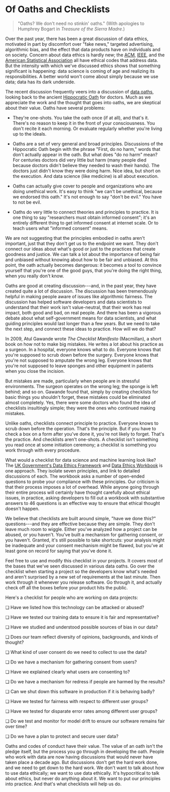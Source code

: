 Of Oaths and Checklists
=======================

> "Oaths? We don't need no stinkin' oaths." (With apologies to
> Humphrey Bogart in *Treasure of the Sierra Madre*.)

Over the past year, there has been a great discussion of data ethics,
motivated in part by discomfort over "fake news," targeted advertising,
algorithmic bias, and the effect that data products have on individuals
and on society. Concern about data ethics is hardly new; the
[ACM](http://ethics.acm.org/code-of-ethics),
[IEEE](https://www.ieee.org/about/compliance.html), and the [American
Statistical Association](http://bit.ly/2zWQAk0) all have ethical codes
that address data. But the intensity with which we've discussed ethics
shows that something significant is happening: data science is coming of
age and realizing its responsibilities. A better world won't come about
simply because we use data; data has its dark underside.

The recent discussion frequently veers into a discussion of [data
oaths](http://bit.ly/2zRvEe8), looking back to the ancient [Hippocratic
Oath](http://bit.ly/2A4QiYA) for doctors. Much as we appreciate the work
and the thought that goes into oaths, we are skeptical about their
value. Oaths have several problems:

-   They're one-shots. You take the oath once (if at all), and that's
    it. There's no reason to keep it in the front of your
    consciousness. You don't recite it each morning. Or evaluate
    regularly whether you're living up to the ideals.

-   Oaths are a set of very general and broad principles. Discussions of
    the Hippocratic Oath begin with the phrase "First, do no harm,"
    words that don't actually appear in the oath. But what does "do no
    harm" mean? For centuries doctors did very little but harm (many
    people died because doctors didn't believe they needed to wash their
    hands). The doctors just didn't know they were doing harm. Nice
    idea, but short on the execution. And data science (like medicine)
    is all about execution.

-   Oaths can actually give cover to people and organizations who are
    doing unethical work. It's easy to think "we can't be unethical,
    because we endorsed this oath." It's not enough to say "don't be
    evil." You have to not be evil.

-   Oaths do very little to connect theories and principles to practice.
    It is one thing to say "researchers must obtain informed consent";
    it's an entirely different thing to get informed consent at
    internet scale. Or to teach users what "informed consent" means.

We are not suggesting that the principles embodied in oaths aren't
important, just that they don't get us to the endpoint we want. They
don't connect our ideas about what's good or just to the practices
that create goodness and justice. We can talk a lot about the importance
of being fair and unbiased without knowing about how to be fair and
unbiased. At this point, the oath actually becomes dangerous: it becomes
a tool to convince yourself that you're one of the good guys, that
you're doing the right thing, when you really don't know.

Oaths are good at creating discussion---and, in the past year, they have
created quite a lot of discussion. The discussion has been tremendously
helpful in making people aware of issues like algorithmic fairness. The
discussion has helped software developers and data scientists to
understand that their work isn't value-neutral, that their work has real
impact, both good and bad, on real people. And there has been a vigorous
debate about what self-government means for data scientists, and what
guiding principles would last longer than a few years. But we need to
take the next step, and connect these ideas to practice. How will we do
that?

In 2009, Atul Gawande wrote *The Checklist Manifesto* (Macmillan), a
short book on how not to make big mistakes. He writes a lot about his
practice as a surgeon. In a hospital, everyone knows what to do.
Everyone knows that you're supposed to scrub down before the surgery.
Everyone knows that you're not supposed to amputate the wrong leg.
Everyone knows that you're not supposed to leave sponges and other
equipment in patients when you close the incision.

But mistakes are made, particularly when people are in stressful
environments. The surgeon operates on the wrong leg; the sponge is left
behind; and so on. Gawande found that, simply by creating checklists for
basic things you shouldn't forget, these mistakes could be eliminated
almost completely. Yes, there were some doctors who found the idea of
checklists insultingly simple; they were the ones who continued making
mistakes.

Unlike oaths, checklists connect principle to practice. Everyone knows
to scrub down before the operation. That's the principle. But if you
have to check a box on a form after you've done it, you're not likely
to forget. That's the practice. And checklists aren't one-shots. A
checklist isn't something you read once at some initiation ceremony; a
checklist is something you work through with every procedure.

What would a checklist for data science and machine learning look like?
The [UK Government's Data Ethics Framework](http://bit.ly/2NvJ0ik) and
[Data Ethics Workbook](http://bit.ly/2O69wjh) is one approach. They
isolate seven principles, and link to detailed discussions of each. The
workbook asks a number of open-ended questions to probe your compliance
with these principles. Our criticism is that their process imposes a lot
of overhead. While anyone going through their entire process will
certainly have thought carefully about ethical issues, in practice,
asking developers to fill out a workbook with substantive answers to 46
questions is an effective way to ensure that ethical thought doesn't
happen.

We believe that checklists are built around simple, "have we done this?"
questions---and they are effective because they are simple. They don't
leave much room to wiggle. Either you've analyzed how a project can be
abused, or you haven't. You've built a mechanism for gathering consent,
or you haven't. Granted, it's still possible to take shortcuts: your
analysis might be inadequate and your consent mechanism might be flawed,
but you've at least gone on record for saying that you've done it.

Feel free to use and modify this checklist in your projects. It covers
most of the bases that we've seen discussed in various data oaths. Go
over the checklist when starting a project so the developers know what's
needed and aren't surprised by a new set of requirements at the last
minute. Then work through it whenever you release software. Go through
it, and actually check off all the boxes before your product hits the
public.

Here's a checklist for people who are working on data projects:

❏ Have we listed how this technology can be attacked or abused?

❏ Have we tested our training data to ensure it is fair and
representative?

❏ Have we studied and understood possible sources of bias in our data?

❏ Does our team reflect diversity of opinions, backgrounds, and kinds of
thought?

❏ What kind of user consent do we need to collect to use the data?

❏ Do we have a mechanism for gathering consent from users?

❏ Have we explained clearly what users are consenting to?

❏ Do we have a mechanism for redress if people are harmed by the
results?

❏ Can we shut down this software in production if it is behaving badly?

❏ Have we tested for fairness with respect to different user groups?

❏ Have we tested for disparate error rates among different user groups?

❏ Do we test and monitor for model drift to ensure our software remains
fair over time?

❏ Do we have a plan to protect and secure user data?

Oaths and codes of conduct have their value. The value of an oath isn't
the pledge itself, but the process you go through in developing the
oath. People who work with data are now having discussions that would
never have taken place a decade ago. But discussions don't get the hard
work done, and we need to get down to the hard work. We don't want to
talk about how to use data ethically; we want to use data ethically.
It's hypocritical to talk about ethics, but never do anything about it.
We want to put our principles into practice. And that's what checklists
will help us do.
